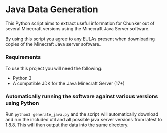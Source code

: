 # Java Data Generation

This Python script aims to extract useful information for Chunker out of several Minecraft versions using the
Minecraft Java Server software.

By using this script you agree to any EULAs present when downloading copies of the Minecraft Java server software.

### Requirements

To use this project you will need the following:

- Python 3
- A compatible JDK for the Java Minecraft Server (17+)

### Automatically running the software against various versions using Python

Run `python3 generate_java.py` and the script will automatically download and run the included util and all possible java
server versions from latest to 1.8.8. This will then output the data into the same directory.
